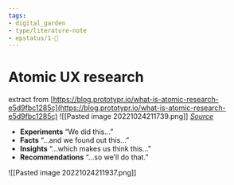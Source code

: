 ```yaml
---
tags: 
- digital_garden
- type/literature-note
- epstatus/1-🌱
---
```

# Atomic UX research
extract from [https://blog.prototypr.io/what-is-atomic-research-e5d9fbc1285c](https://blog.prototypr.io/what-is-atomic-research-e5d9fbc1285c)
![[Pasted image 20221024211739.png]]
[*Source*](https://blog.prototypr.io/what-is-atomic-research-e5d9fbc1285c)

-   **Experiments** “We did this…”
-   **Facts** “…and we found out this…”
-   **Insights** “…which makes us think this…”
-   **Recommendations** “…so we’ll do that.”


![[Pasted image 20221024211937.png]]